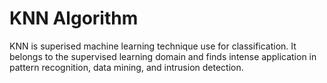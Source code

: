 # KNN Algorithm

KNN is superised machine learning technique use for classification. It belongs to the supervised learning domain and finds intense application in pattern recognition, data mining, and intrusion detection.
